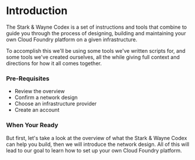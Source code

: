 # Introduction

The Stark & Wayne Codex is a set of instructions and tools that combine to guide you through the process of designing, building and maintaining your own Cloud Foundry platform on a given infrastructure.

To accomplish this we'll be using some tools we've written scripts for, and some tools we've created ourselves, all the while giving full context and directions for how it all comes together.

### Pre-Requisites

* Review the overview
* Confirm a network design
* Choose an infrastructure provider
* Create an account

### When Your Ready

But first, let's take a look at the overview of what the Stark & Wayne Codex can help you build, then we will introduce the network design.  All of this will lead to our goal to learn how to set up your own Cloud Foundry platform.
